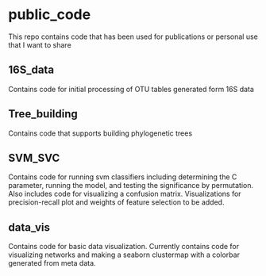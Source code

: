 # public_code
This repo contains code that has been used for publications or personal use that I want to share

## 16S_data
Contains code for initial processing of OTU tables generated form 16S data 

## Tree_building
Contains code that supports building phylogenetic trees

## SVM_SVC
Contains code for running svm classifiers including determining the C parameter, running the model, and testing the significance by permutation. 
Also includes code for visualizing a confusion matrix. Visualizations for precision-recall plot and weights of feature selection to be added. 

## data_vis
Contains code for basic data visualization. Currently contains code for visualizing networks and making a seaborn clustermap with a colorbar generated from meta data.